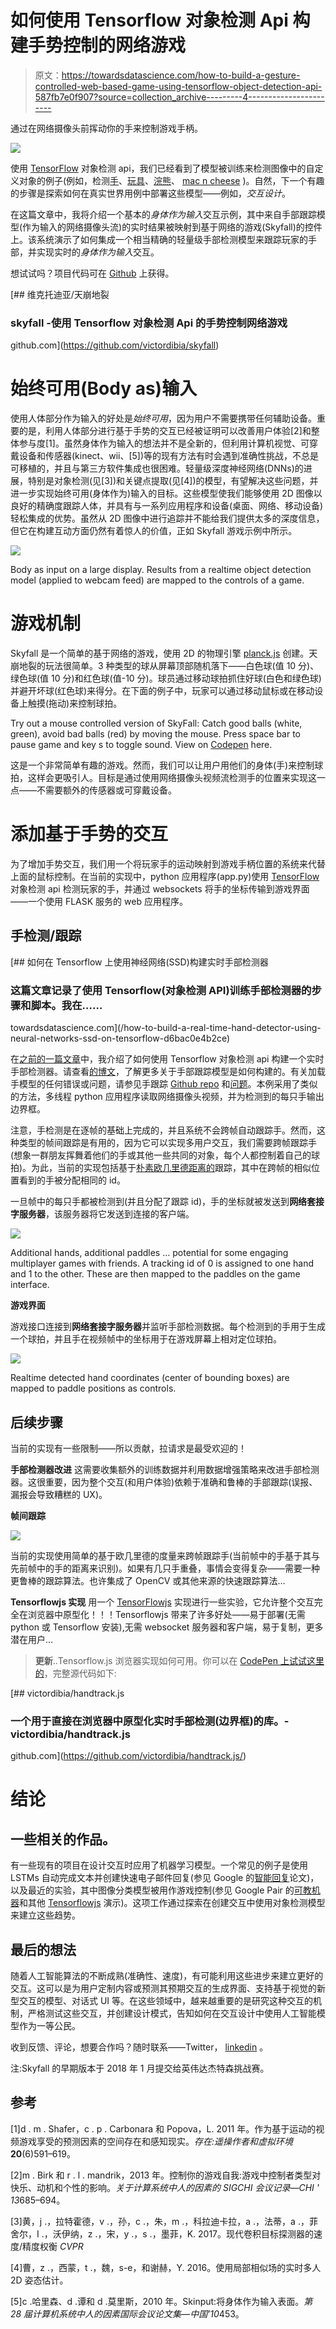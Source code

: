 # 如何使用 Tensorflow 对象检测 Api 构建手势控制的网络游戏

> 原文：<https://towardsdatascience.com/how-to-build-a-gesture-controlled-web-based-game-using-tensorflow-object-detection-api-587fb7e0f907?source=collection_archive---------4----------------------->

通过在网络摄像头前挥动你的手来控制游戏手柄。

![](img/f2908140598b401808e387c02ff84e20.png)

使用 [TensorFlow](https://medium.com/u/b1d410cb9700?source=post_page-----587fb7e0f907--------------------------------) 对象检测 api，我们已经看到了模型被训练来检测图像中的自定义对象的例子(例如，检测[手](/how-to-build-a-real-time-hand-detector-using-neural-networks-ssd-on-tensorflow-d6bac0e4b2ce)、[玩具](/building-a-toy-detector-with-tensorflow-object-detection-api-63c0fdf2ac95)、[浣熊](/how-to-train-your-own-object-detector-with-tensorflows-object-detector-api-bec72ecfe1d9)、 [mac n cheese](https://pythonprogramming.net/custom-objects-tracking-tensorflow-object-detection-api-tutorial/) )。自然，下一个有趣的步骤是探索如何在真实世界用例中部署这些模型——例如，*交互设计*。

在这篇文章中，我将介绍一个基本的*身体作为输入*交互示例，其中来自手部跟踪模型(作为输入的网络摄像头流)的实时结果被映射到基于网络的游戏(Skyfall)的控件上。该系统演示了如何集成一个相当精确的轻量级手部检测模型来跟踪玩家的手部，并实现实时的*身体作为输入*交互。

想试试吗？项目代码可在 [Github](https://github.com/victordibia/skyfall) 上获得。

[](https://github.com/victordibia/skyfall) [## 维克托迪亚/天崩地裂

### skyfall -使用 Tensorflow 对象检测 Api 的手势控制网络游戏

github.com](https://github.com/victordibia/skyfall) 

# 始终可用(Body as)输入

使用人体部分作为输入的好处是*始终可用*，因为用户不需要携带任何辅助设备。重要的是，利用人体部分进行基于手势的交互已经被证明可以改善用户体验[2]和整体参与度[1]。虽然身体作为输入的想法并不是全新的，但利用计算机视觉、可穿戴设备和传感器(kinect、wii、[5])等的现有方法有时会遇到准确性挑战，不总是可移植的，并且与第三方软件集成也很困难。轻量级深度神经网络(DNNs)的进展，特别是对象检测(见[3])和关键点提取(见[4])的模型，有望解决这些问题，并进一步实现始终可用(身体作为)输入的目标。这些模型使我们能够使用 2D 图像以良好的精确度跟踪人体，并具有与一系列应用程序和设备(桌面、网络、移动设备)轻松集成的优势。虽然从 2D 图像中进行追踪并不能给我们提供太多的深度信息，但它在构建互动方面仍然有着惊人的价值，正如 Skyfall 游戏示例中所示。

![](img/38215df860bd03640ec798c82a498047.png)

Body as input on a large display. Results from a realtime object detection model (applied to webcam feed) are mapped to the controls of a game.

# 游戏机制

Skyfall 是一个简单的基于网络的游戏，使用 2D 的物理引擎 [planck.js](https://github.com/shakiba/planck.js) 创建。天崩地裂的玩法很简单。3 种类型的球从屏幕顶部随机落下——白色球(值 10 分)、绿色球(值 10 分)和红色球(值-10 分)。球员通过移动球拍抓住好球(白色和绿色球)并避开坏球(红色球)来得分。在下面的例子中，玩家可以通过移动鼠标或在移动设备上触摸(拖动)来控制球拍。

Try out a mouse controlled version of SkyFall: Catch good balls (white, green), avoid bad balls (red) by moving the mouse. Press space bar to pause game and key s to toggle sound. View on [Codepen](https://codepen.io/victordibia/full/aGpRZV/) here.

这是一个非常简单有趣的游戏。然而，我们可以让用户用他们的身体(手)来控制球拍，这样会更吸引人。目标是通过使用网络摄像头视频流检测手的位置来实现这一点——不需要额外的传感器或可穿戴设备。

# 添加基于手势的交互

为了增加手势交互，我们用一个将玩家手的运动映射到游戏手柄位置的系统来代替上面的鼠标控制。在当前的实现中，python 应用程序(app.py)使用 [TensorFlow](https://medium.com/u/b1d410cb9700?source=post_page-----587fb7e0f907--------------------------------) 对象检测 api 检测玩家的手，并通过 websockets 将手的坐标传输到游戏界面——一个使用 FLASK 服务的 web 应用程序。

## 手检测/跟踪

[](/how-to-build-a-real-time-hand-detector-using-neural-networks-ssd-on-tensorflow-d6bac0e4b2ce) [## 如何在 Tensorflow 上使用神经网络(SSD)构建实时手部检测器

### 这篇文章记录了使用 Tensorflow(对象检测 API)训练手部检测器的步骤和脚本。我在……

towardsdatascience.com](/how-to-build-a-real-time-hand-detector-using-neural-networks-ssd-on-tensorflow-d6bac0e4b2ce) 

在[之前的一篇文章](/how-to-build-a-real-time-hand-detector-using-neural-networks-ssd-on-tensorflow-d6bac0e4b2ce)中，我介绍了如何使用 Tensorflow 对象检测 api 构建一个实时手部检测器。请查看[的博文](/how-to-build-a-real-time-hand-detector-using-neural-networks-ssd-on-tensorflow-d6bac0e4b2ce)，了解更多关于手部跟踪模型是如何构建的。有关加载手模型的任何错误或问题，请参见手跟踪 [Github repo](https://github.com/victordibia/handtracking) 和[问题](https://github.com/victordibia/handtracking/issues?utf8=%E2%9C%93&q=)。本例采用了类似的方法，多线程 python 应用程序读取网络摄像头视频，并为检测到的每只手输出边界框。

注意，手检测是在逐帧的基础上完成的，并且系统不会跨帧自动跟踪手。然而，这种类型的帧间跟踪是有用的，因为它可以实现多用户交互，我们需要跨帧跟踪手(想象一群朋友挥舞着他们的手或其他一些共同的对象，每个人都控制着自己的球拍)。为此，当前的实现包括基于[朴素欧几里德距离的](https://github.com/victordibia/skyfall/blob/master/utils/object_id_utils.py)跟踪，其中在跨帧的相似位置看到的手被分配相同的 id。

一旦帧中的每只手都被检测到(并且分配了跟踪 id)，手的坐标就被发送到**网络套接字服务器**，该服务器将它发送到连接的客户端。

![](img/20f366a8fd2a24ebe66065b381fd28db.png)

Additional hands, additional paddles … potential for some engaging multiplayer games with friends. A tracking id of 0 is assigned to one hand and 1 to the other. These are then mapped to the paddles on the game interface.

**游戏界面**

游戏接口连接到**网络套接字服务器**并监听手部检测数据。每个检测到的手用于生成一个球拍，并且手在视频帧中的坐标用于在游戏屏幕上相对定位球拍。

![](img/8e411d20a031ca17a76e128a8d9bb254.png)

Realtime detected hand coordinates (center of bounding boxes) are mapped to paddle positions as controls.

## 后续步骤

当前的实现有一些限制——所以贡献，拉请求是最受欢迎的！

**手部检测器改进** 这需要收集额外的训练数据并利用数据增强策略来改进手部检测器。这很重要，因为整个交互(和用户体验)依赖于准确和鲁棒的手部跟踪(误报、漏报会导致糟糕的 UX)。

**帧间跟踪**

![](img/0a69cc5c6942eef7a116b12079d3a3ba.png)

当前的实现使用简单的基于欧几里德的度量来跨帧跟踪手(当前帧中的手基于其与先前帧中的手的距离来识别)。如果有几只手重叠，事情会变得复杂——需要一种更鲁棒的跟踪算法。也许集成了 OpenCV 或其他来源的快速跟踪算法…

**Tensorflowjs 实现**
用一个 [TensorFlowjs](https://js.tensorflow.org/) 实现进行一些实验，它允许整个交互完全在浏览器中原型化！！！Tensorflowjs 带来了许多好处——易于部署(无需 python 或 Tensorflow 安装),无需 websocket 服务器和客户端，易于复制，更多潜在用户…

> **更新**..Tensorflow.js 浏览器实现如何可用。你可以在 [CodePen 上试试这里的](https://codepen.io/victordibia/full/aGpRZV)，完整源代码如下:

[](https://github.com/victordibia/handtrack.js/) [## victordibia/handtrack.js

### 一个用于直接在浏览器中原型化实时手部检测(边界框)的库。- victordibia/handtrack.js

github.com](https://github.com/victordibia/handtrack.js/) 

# 结论

## 一些相关的作品。

有一些现有的项目在设计交互时应用了机器学习模型。一个常见的例子是使用 LSTMs 自动完成文本并创建快速电子邮件回复(参见 Google 的[智能回复](http://www.kdd.org/kdd2016/papers/files/Paper_1069.pdf)论文)，以及最近的实验，其中图像分类模型被用作游戏控制(参见 Google Pair 的[可教机器](https://teachablemachine.withgoogle.com/)和其他 [Tensorflowjs](https://js.tensorflow.org/) 演示)。这项工作通过探索在创建交互中使用对象检测模型来建立这些趋势。

## 最后的想法

随着人工智能算法的不断成熟(准确性、速度)，有可能利用这些进步来建立更好的交互。这可以是为用户定制内容或预测其预期交互的生成界面、支持基于视觉的新型交互的模型、对话式 UI 等。在这些领域中，越来越重要的是研究这种交互的机制，严格测试这些交互，并创建设计模式，告知如何在交互设计中使用人工智能模型作为一等公民。

收到反馈、评论，想要合作吗？随时联系——Twitter， [linkedin](https://www.linkedin.com/in/dibiavictor) 。

注:Skyfall 的早期版本于 2018 年 1 月提交给英伟达杰特森挑战赛。

## 参考

[1]d . m . Shafer，c . p . Carbonara 和 Popova，L. 2011 年。作为基于运动的视频游戏享受的预测因素的空间存在和感知现实。*存在:遥操作者和虚拟环境***20**(6)591–619。

[2]m . Birk 和 r . l . mandrik，2013 年。控制你的游戏自我:游戏中控制者类型对快乐、动机和个性的影响。*关于计算系统中人的因素的 SIGCHI 会议记录—CHI ' 13*685–694。

[3]黄，j .，拉特霍德，v .，孙，c .，朱，m .，科拉迪卡拉，a .，法蒂，a .，菲舍尔，I .，沃伊纳，z .，宋，y .，s .，墨菲，K. 2017。现代卷积目标探测器的速度/精度权衡 *CVPR*

[4]曹，z .，西蒙，t .，魏，s-e，和谢赫，Y. 2016。使用局部相似场的实时多人 2D 姿态估计。

[5]c .哈里森、d .谭和 d .莫里斯，2010 年。Skinput:将身体作为输入表面。*第 28 届计算机系统中人的因素国际会议论文集—中国’10*453。